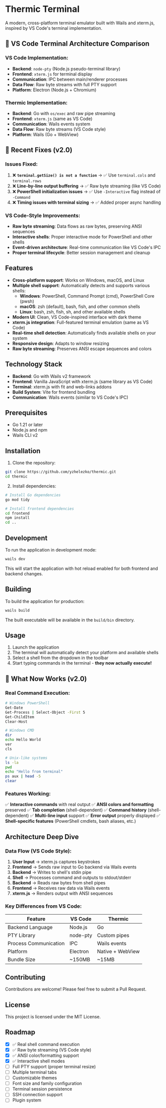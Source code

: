 # Thermic Terminal

A modern, cross-platform terminal emulator built with Wails and xterm.js, inspired by VS Code's terminal implementation.

## 🎯 **VS Code Terminal Architecture Comparison**

### **VS Code Implementation:**
- **Backend**: `node-pty` (Node.js pseudo-terminal library)
- **Frontend**: `xterm.js` for terminal display
- **Communication**: IPC between main/renderer processes
- **Data Flow**: Raw byte streams with full PTY support
- **Platform**: Electron (Node.js + Chromium)

### **Thermic Implementation:**
- **Backend**: Go with `os/exec` and raw pipe streaming
- **Frontend**: `xterm.js` (same as VS Code)
- **Communication**: Wails events system
- **Data Flow**: Raw byte streams (VS Code style)
- **Platform**: Wails (Go + WebView)

## 🔄 **Recent Fixes (v2.0)**

### **Issues Fixed:**
1. ❌ **`terminal.getSize() is not a function`** → ✅ Use `terminal.cols` and `terminal.rows`
2. ❌ **Line-by-line output buffering** → ✅ Raw byte streaming (like VS Code)
3. ❌ **PowerShell initialization issues** → ✅ Use `-Interactive` flag instead of `-Command`
4. ❌ **Timing issues with terminal sizing** → ✅ Added proper async handling

### **VS Code-Style Improvements:**
- **Raw byte streaming**: Data flows as raw bytes, preserving ANSI sequences
- **Interactive shells**: Proper interactive mode for PowerShell and other shells
- **Event-driven architecture**: Real-time communication like VS Code's IPC
- **Proper terminal lifecycle**: Better session management and cleanup

## Features

- **Cross-platform support**: Works on Windows, macOS, and Linux
- **Multiple shell support**: Automatically detects and supports various shells:
  - **Windows**: PowerShell, Command Prompt (cmd), PowerShell Core (pwsh)
  - **macOS**: zsh (default), bash, fish, and other common shells
  - **Linux**: bash, zsh, fish, sh, and other available shells
- **Modern UI**: Clean, VS Code-inspired interface with dark theme
- **xterm.js integration**: Full-featured terminal emulation (same as VS Code)
- **Real-time shell detection**: Automatically finds available shells on your system
- **Responsive design**: Adapts to window resizing
- **Raw byte streaming**: Preserves ANSI escape sequences and colors

## Technology Stack

- **Backend**: Go with Wails v2 framework
- **Frontend**: Vanilla JavaScript with xterm.js (same library as VS Code)
- **Terminal**: xterm.js with fit and web-links addons
- **Build System**: Vite for frontend bundling
- **Communication**: Wails events (similar to VS Code's IPC)

## Prerequisites

- Go 1.21 or later
- Node.js and npm
- Wails CLI v2

## Installation

1. Clone the repository:
```bash
git clone https://github.com/yzhelezko/thermic.git
cd thermic
```

2. Install dependencies:
```bash
# Install Go dependencies
go mod tidy

# Install frontend dependencies
cd frontend
npm install
cd ..
```

## Development

To run the application in development mode:

```bash
wails dev
```

This will start the application with hot reload enabled for both frontend and backend changes.

## Building

To build the application for production:

```bash
wails build
```

The built executable will be available in the `build/bin` directory.

## Usage

1. Launch the application
2. The terminal will automatically detect your platform and available shells
3. Select a shell from the dropdown in the toolbar
4. Start typing commands in the terminal - **they now actually execute!**

## 🚀 **What Now Works (v2.0)**

### **Real Command Execution:**
```bash
# Windows PowerShell
Get-Date
Get-Process | Select-Object -First 5
Get-ChildItem
Clear-Host

# Windows CMD
dir
echo Hello World
ver
cls

# Unix-like systems
ls -la
pwd
echo "Hello from terminal"
ps aux | head -5
clear
```

### **Features Working:**
✅ **Interactive commands** with real output
✅ **ANSI colors and formatting** preserved
✅ **Tab completion** (shell-dependent)
✅ **Command history** (shell-dependent)
✅ **Multi-line input** support
✅ **Error output** properly displayed
✅ **Shell-specific features** (PowerShell cmdlets, bash aliases, etc.)

## Architecture Deep Dive

### **Data Flow (VS Code Style):**
1. **User Input** → xterm.js captures keystrokes
2. **Frontend** → Sends raw input to Go backend via Wails events
3. **Backend** → Writes to shell's stdin pipe
4. **Shell** → Processes command and outputs to stdout/stderr
5. **Backend** → Reads raw bytes from shell pipes
6. **Frontend** → Receives raw data via Wails events
7. **xterm.js** → Renders output with ANSI sequences

### **Key Differences from VS Code:**
| Feature | VS Code | Thermic |
|---------|---------|---------|
| Backend Language | Node.js | Go |
| PTY Library | node-pty | Custom pipes |
| Process Communication | IPC | Wails events |
| Platform | Electron | Native + WebView |
| Bundle Size | ~150MB | ~15MB |

## Contributing

Contributions are welcome! Please feel free to submit a Pull Request.

## License

This project is licensed under the MIT License.

## Roadmap

- [x] ✅ Real shell command execution
- [x] ✅ Raw byte streaming (VS Code style)
- [x] ✅ ANSI color/formatting support
- [x] ✅ Interactive shell modes
- [ ] Full PTY support (proper terminal resize)
- [ ] Multiple terminal tabs
- [ ] Customizable themes
- [ ] Font size and family configuration
- [ ] Terminal session persistence
- [ ] SSH connection support
- [ ] Plugin system
